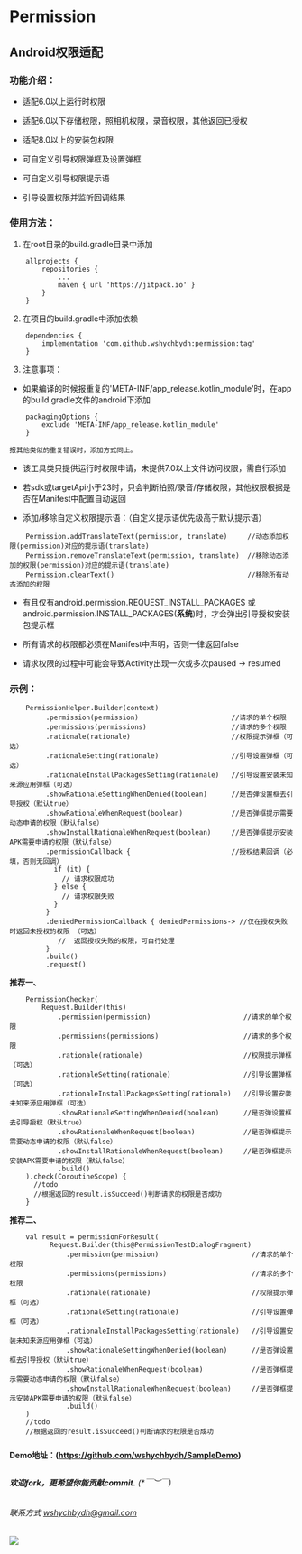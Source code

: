 # Permission

## Android权限适配

### 功能介绍：

* 适配6.0以上运行时权限

* 适配6.0以下存储权限，照相机权限，录音权限，其他返回已授权

* 适配8.0以上的安装包权限

* 可自定义引导权限弹框及设置弹框

* 可自定义引导权限提示语

* 引导设置权限并监听回调结果

### 使用方法：

1. 在root目录的build.gradle目录中添加
```
    allprojects {
        repositories {
            ...
            maven { url 'https://jitpack.io' }
        }
    }
```

2. 在项目的build.gradle中添加依赖
```
    dependencies {
        implementation 'com.github.wshychbydh:permission:tag'
    }
```

3. 注意事项：

  - 如果编译的时候报重复的'META-INF/app_release.kotlin_module'时，在app的build.gradle文件的android下添加
```
    packagingOptions {
        exclude 'META-INF/app_release.kotlin_module'
    }

报其他类似的重复错误时，添加方式同上。
```


  - 该工具类只提供运行时权限申请，未提供7.0以上文件访问权限，需自行添加

  - 若sdk或targetApi小于23时，只会判断拍照/录音/存储权限，其他权限根据是否在Manifest中配置自动返回

  - 添加/移除自定义权限提示语：（自定义提示语优先级高于默认提示语）

```
    Permission.addTranslateText(permission, translate)     //动态添加权限(permission)对应的提示语(translate)
    Permission.removeTranslateText(permission, translate)  //移除动态添加的权限(permission)对应的提示语(translate)
    Permission.clearText()                                 //移除所有动态添加的权限
```

  - 有且仅有android.permission.REQUEST_INSTALL_PACKAGES 或 android.permission.INSTALL_PACKAGES(**系统**)时，才会弹出引导授权安装包提示框

  - 所有请求的权限都必须在Manifest中声明，否则一律返回false

  - 请求权限的过程中可能会导致Activity出现一次或多次paused -> resumed

### 示例：

```
    PermissionHelper.Builder(context)
         .permission(permission)                       //请求的单个权限
         .permissions(permissions)                     //请求的多个权限
         .rationale(rationale)                         //权限提示弹框（可选）
         .rationaleSetting(rationale)                  //引导设置弹框（可选）
         .rationaleInstallPackagesSetting(rationale)   //引导设置安装未知来源应用弹框（可选）
         .showRationaleSettingWhenDenied(boolean)      //是否弹设置框去引导授权（默认true）
         .showRationaleWhenRequest(boolean)            //是否弹框提示需要动态申请的权限（默认false）
         .showInstallRationaleWhenRequest(boolean)     //是否弹框提示安装APK需要申请的权限（默认false）
         .permissionCallback {                         //授权结果回调（必填，否则无回调）
           if (it) {
             // 请求权限成功
           } else {
             // 请求权限失败
           }
         }
         .deniedPermissionCallback { deniedPermissions-> //仅在授权失败时返回未授权的权限 （可选）
            //  返回授权失败的权限，可自行处理
         }
         .build()
         .request()
```
**推荐一、**
```
    PermissionChecker(
        Request.Builder(this)
            .permission(permission)                       //请求的单个权限
            .permissions(permissions)                     //请求的多个权限
            .rationale(rationale)                         //权限提示弹框（可选）
            .rationaleSetting(rationale)                  //引导设置弹框（可选）
            .rationaleInstallPackagesSetting(rationale)   //引导设置安装未知来源应用弹框（可选）
            .showRationaleSettingWhenDenied(boolean)      //是否弹设置框去引导授权（默认true）
            .showRationaleWhenRequest(boolean)            //是否弹框提示需要动态申请的权限（默认false）
            .showInstallRationaleWhenRequest(boolean)     //是否弹框提示安装APK需要申请的权限（默认false）
            .build()
    ).check(CoroutineScope) {
      //todo
      //根据返回的result.isSucceed()判断请求的权限是否成功
    }
```

**推荐二、**
```
    val result = permissionForResult(
          Request.Builder(this@PermissionTestDialogFragment)
              .permission(permission)                       //请求的单个权限
              .permissions(permissions)                     //请求的多个权限
              .rationale(rationale)                         //权限提示弹框（可选）
              .rationaleSetting(rationale)                  //引导设置弹框（可选）
              .rationaleInstallPackagesSetting(rationale)   //引导设置安装未知来源应用弹框（可选）
              .showRationaleSettingWhenDenied(boolean)      //是否弹设置框去引导授权（默认true）
              .showRationaleWhenRequest(boolean)            //是否弹框提示需要动态申请的权限（默认false）
              .showInstallRationaleWhenRequest(boolean)     //是否弹框提示安装APK需要申请的权限（默认false）
              .build()
    )
    //todo
    //根据返回的result.isSucceed()判断请求的权限是否成功
```
#####   
 
**Demo地址：(https://github.com/wshychbydh/SampleDemo)**    
    
##

###### **欢迎fork，更希望你能贡献commit.** (*￣︶￣)    

###### 联系方式 wshychbydh@gmail.com

[![](https://jitpack.io/v/wshychbydh/Permission.svg)](https://jitpack.io/#wshychbydh/Permission)